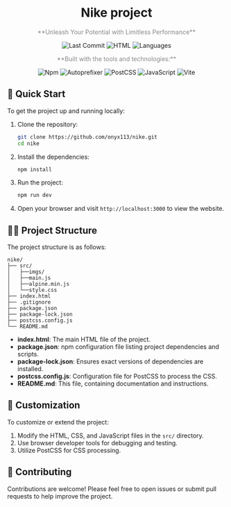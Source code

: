 
<h1 align="center">
 Nike project
</h1>

<p align="center" style="color: #888;">
  **Unleash Your Potential with Limitless Performance**
</p>

<p align="center">
  <img src="https://img.shields.io/github/last-commit/onyx113/nike?style=flat" alt="Last Commit">
  <img src="https://img.shields.io/badge/HTML-98.4%25-brightgreen" alt="HTML">
  <img src="https://img.shields.io/badge/Languages-3-blue" alt="Languages">
</p>

<p align="center" style="color: #888;">
  **Built with the tools and technologies:**
</p>

<p align="center">
  <img src="https://img.shields.io/badge/npm-yes-green" alt="Npm">
  <img src="https://img.shields.io/badge/PostCSS-Autoprefixer-red" alt="Autoprefixer">
  <img src="https://img.shields.io/badge/PostCSS-yes-orange" alt="PostCSS">
  <img src="https://img.shields.io/badge/JavaScript-yes-yellow" alt="JavaScript">
  <img src="https://img.shields.io/badge/Vite-yes-blue" alt="Vite">
</p>

## 🚀 Quick Start

To get the project up and running locally:

1. Clone the repository:

   ```bash
   git clone https://github.com/onyx113/nike.git
   cd nike
   ```

2. Install the dependencies:

   ```bash
   npm install
   ```

3. Run the project:

   ```bash
   npm run dev
   ```

4. Open your browser and visit `http://localhost:3000` to view the website.

## 🧑‍💻 Project Structure

The project structure is as follows:

```
nike/
├── src/
│   ├──imgs/
│   ├──main.js
│   ├──alpine.min.js
│   └──style.css
├── index.html
├── .gitignore
├── package.json
├── package-lock.json
├── postcss.config.js
└── README.md
```

- **index.html**: The main HTML file of the project.
- **package.json**: npm configuration file listing project dependencies and scripts.
- **package-lock.json**: Ensures exact versions of dependencies are installed.
- **postcss.config.js**: Configuration file for PostCSS to process the CSS.
- **README.md**: This file, containing documentation and instructions.

## 🎨 Customization

To customize or extend the project:

1. Modify the HTML, CSS, and JavaScript files in the `src/` directory.
2. Use browser developer tools for debugging and testing.
3. Utilize PostCSS for CSS processing.

## 🤝 Contributing

Contributions are welcome! Please feel free to open issues or submit pull requests to help improve the project.
